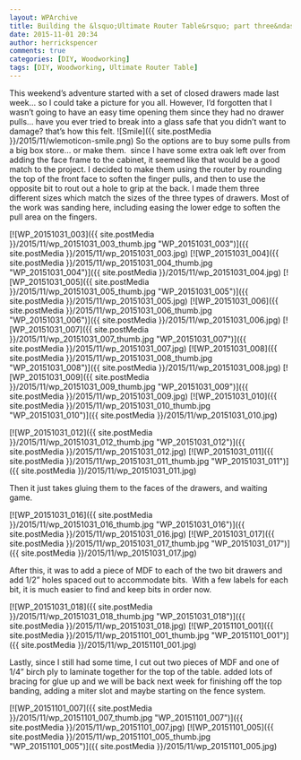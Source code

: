 ```yaml
---
layout: WPArchive
title: Building the &lsquo;Ultimate Router Table&rsquo; part three&ndash;custom drawer pulls and bit drawers
date: 2015-11-01 20:34
author: herrickspencer
comments: true
categories: [DIY, Woodworking]
tags: [DIY, Woodworking, Ultimate Router Table]
---
```

This weekend’s adventure started with a set of closed drawers made last week… so I could take a picture for you all. However, I’d forgotten that I wasn’t going to have an easy time opening them since they had no drawer pulls… have you ever tried to break into a glass safe that you didn’t want to damage? that’s how this felt. ![Smile]({{ site.postMedia }}/2015/11/wlemoticon-smile.png) So the options are to buy some pulls from a big box store… or make them.  since I have some extra oak left over from adding the face frame to the cabinet, it seemed like that would be a good match to the project. I decided to make them using the router by rounding the top of the front face to soften the finger pulls, and then to use the opposite bit to rout out a hole to grip at the back. I made them three different sizes which match the sizes of the three types of drawers. Most of the work was sanding here, including easing the lower edge to soften the pull area on the fingers.

[![WP_20151031_003]({{ site.postMedia }}/2015/11/wp_20151031_003_thumb.jpg "WP_20151031_003")]({{ site.postMedia }}/2015/11/wp_20151031_003.jpg)
[![WP_20151031_004]({{ site.postMedia }}/2015/11/wp_20151031_004_thumb.jpg "WP_20151031_004")]({{ site.postMedia }}/2015/11/wp_20151031_004.jpg)
[![WP_20151031_005]({{ site.postMedia }}/2015/11/wp_20151031_005_thumb.jpg "WP_20151031_005")]({{ site.postMedia }}/2015/11/wp_20151031_005.jpg)
[![WP_20151031_006]({{ site.postMedia }}/2015/11/wp_20151031_006_thumb.jpg "WP_20151031_006")]({{ site.postMedia }}/2015/11/wp_20151031_006.jpg)
[![WP_20151031_007]({{ site.postMedia }}/2015/11/wp_20151031_007_thumb.jpg "WP_20151031_007")]({{ site.postMedia }}/2015/11/wp_20151031_007.jpg)
[![WP_20151031_008]({{ site.postMedia }}/2015/11/wp_20151031_008_thumb.jpg "WP_20151031_008")]({{ site.postMedia }}/2015/11/wp_20151031_008.jpg)
[![WP_20151031_009]({{ site.postMedia }}/2015/11/wp_20151031_009_thumb.jpg "WP_20151031_009")]({{ site.postMedia }}/2015/11/wp_20151031_009.jpg)
[![WP_20151031_010]({{ site.postMedia }}/2015/11/wp_20151031_010_thumb.jpg "WP_20151031_010")]({{ site.postMedia }}/2015/11/wp_20151031_010.jpg)

[![WP_20151031_012]({{ site.postMedia }}/2015/11/wp_20151031_012_thumb.jpg "WP_20151031_012")]({{ site.postMedia }}/2015/11/wp_20151031_012.jpg)
[![WP_20151031_011]({{ site.postMedia }}/2015/11/wp_20151031_011_thumb.jpg "WP_20151031_011")]({{ site.postMedia }}/2015/11/wp_20151031_011.jpg)

Then it just takes gluing them to the faces of the drawers, and waiting game.

[![WP_20151031_016]({{ site.postMedia }}/2015/11/wp_20151031_016_thumb.jpg "WP_20151031_016")]({{ site.postMedia }}/2015/11/wp_20151031_016.jpg)
[![WP_20151031_017]({{ site.postMedia }}/2015/11/wp_20151031_017_thumb.jpg "WP_20151031_017")]({{ site.postMedia }}/2015/11/wp_20151031_017.jpg)

After this, it was to add a piece of MDF to each of the two bit drawers and add 1/2” holes spaced out to accommodate bits.  With a few labels for each bit, it is much easier to find and keep bits in order now.

[![WP_20151031_018]({{ site.postMedia }}/2015/11/wp_20151031_018_thumb.jpg "WP_20151031_018")]({{ site.postMedia }}/2015/11/wp_20151031_018.jpg)
[![WP_20151101_001]({{ site.postMedia }}/2015/11/wp_20151101_001_thumb.jpg "WP_20151101_001")]({{ site.postMedia }}/2015/11/wp_20151101_001.jpg) 

Lastly, since I still had some time, I cut out two pieces of MDF and one of 1/4” birch ply to laminate together for the top of the table. added lots of bracing for glue up and we will be back next week for finishing off the top banding, adding a miter slot and maybe starting on the fence system.

[![WP_20151101_007]({{ site.postMedia }}/2015/11/wp_20151101_007_thumb.jpg "WP_20151101_007")]({{ site.postMedia }}/2015/11/wp_20151101_007.jpg)
[![WP_20151101_005]({{ site.postMedia }}/2015/11/wp_20151101_005_thumb.jpg "WP_20151101_005")]({{ site.postMedia }}/2015/11/wp_20151101_005.jpg)
